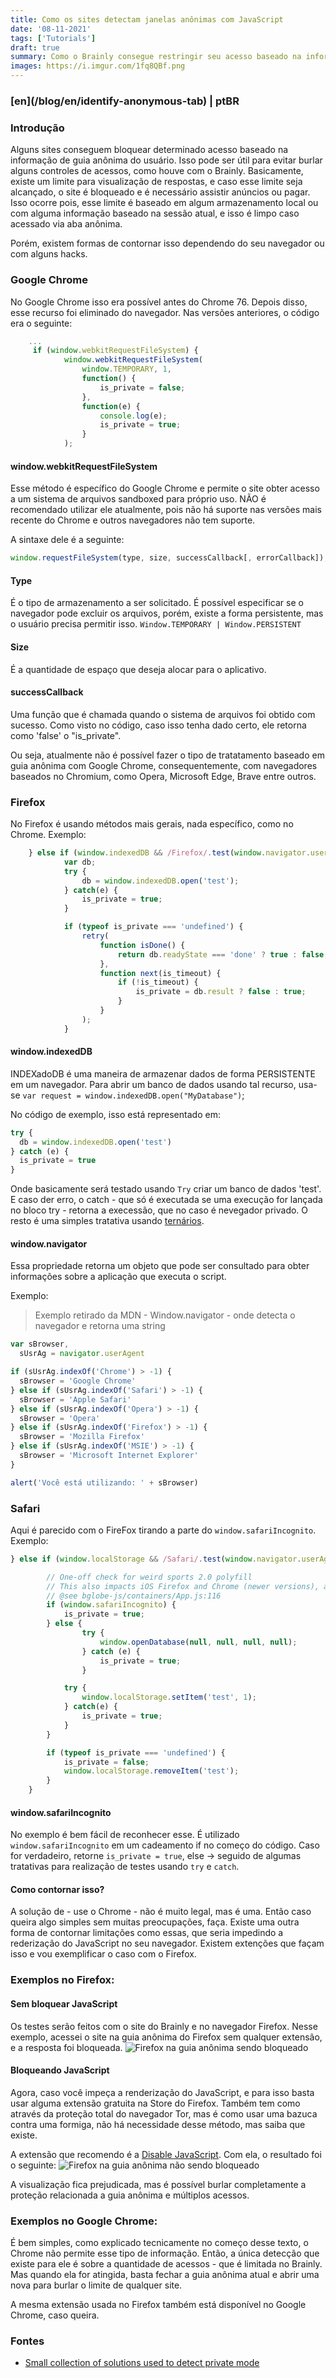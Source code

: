 ```yaml
---
title: Como os sites detectam janelas anônimas com JavaScript
date: '08-11-2021'
tags: ['Tutorials']
draft: true
summary: Como o Brainly consegue restringir seu acesso baseado na informação de se sua guia é anônima ou não?
images: https://i.imgur.com/1fq8QBf.png
---
```


<h3>[en](/blog/en/identify-anonymous-tab) | ptBR</h3>

### Introdução

Alguns sites conseguem bloquear determinado acesso baseado na informação de guia anônima do usuário. Isso pode ser útil para evitar burlar alguns controles de acessos, como houve com o Brainly. Basicamente, existe um limite para visualização de respostas, e caso esse limite seja alcançado, o site é bloqueado e é necessário assistir anúncios ou pagar. Isso ocorre pois, esse limite é baseado em algum armazenamento local ou com alguma informação baseado na sessão atual, e isso é limpo caso acessado via aba anônima.

Porém, existem formas de contornar isso dependendo do seu navegador ou com alguns hacks.

### Google Chrome

No Google Chrome isso era possível antes do Chrome 76. Depois disso, esse recurso foi eliminado do navegador. Nas versões anteriores, o código era o seguinte:

```javascript
    ...
     if (window.webkitRequestFileSystem) {
	        window.webkitRequestFileSystem(
	            window.TEMPORARY, 1,
	            function() {
	                is_private = false;
	            },
	            function(e) {
	                console.log(e);
	                is_private = true;
	            }
	        );
```

#### window.webkitRequestFileSystem

Esse método é específico do Google Chrome e permite o site obter acesso a um sistema de arquivos sandboxed para próprio uso. NÃO é recomendado utilizar ele atualmente, pois não há suporte nas versões mais recente do Chrome e outros navegadores não tem suporte.

A sintaxe dele é a seguinte:

```javascript
window.requestFileSystem(type, size, successCallback[, errorCallback]);
```

#### Type

É o tipo de armazenamento a ser solicitado. É possível especificar se o navegador pode excluir os arquivos, porém, existe a forma persistente, mas o usuário precisa permitir isso. `Window.TEMPORARY | Window.PERSISTENT`

#### Size

É a quantidade de espaço que deseja alocar para o aplicativo.

#### successCallback

Uma função que é chamada quando o sistema de arquivos foi obtido com sucesso. Como visto no código, caso isso tenha dado certo, ele retorna como 'false' o "is_private".

Ou seja, atualmente não é possível fazer o tipo de tratatamento baseado em guia anônima com Google Chrome, consequentemente, com navegadores baseados no Chromium, como Opera, Microsoft Edge, Brave entre outros.

### Firefox

No Firefox é usando métodos mais gerais, nada específico, como no Chrome. Exemplo:

```javascript
	} else if (window.indexedDB && /Firefox/.test(window.navigator.userAgent)) {
	        var db;
	        try {
	            db = window.indexedDB.open('test');
	        } catch(e) {
	            is_private = true;
	        }

	        if (typeof is_private === 'undefined') {
	            retry(
	                function isDone() {
	                    return db.readyState === 'done' ? true : false;
	                },
	                function next(is_timeout) {
	                    if (!is_timeout) {
	                        is_private = db.result ? false : true;
	                    }
	                }
	            );
	        }
```

#### window.indexedDB

INDEXadoDB é uma maneira de armazenar dados de forma PERSISTENTE em um navegador. Para abrir um banco de dados usando tal recurso, usa-se `var request = window.indexedDB.open("MyDatabase")`;

No código de exemplo, isso está representado em:

```javascript
try {
  db = window.indexedDB.open('test')
} catch (e) {
  is_private = true
}
```

Onde basicamente será testado usando `Try` criar um banco de dados 'test'. E caso der erro, o catch - que só é executada se uma execução for lançada no bloco try - retorna a execessão, que no caso é nevegador privado. O resto é uma simples tratativa usando [ternários](https://developer.mozilla.org/en-US/docs/Web/JavaScript/Reference/Operators/Conditional_Operator).

#### window.navigator

Essa propriedade retorna um objeto que pode ser consultado para obter informações sobre a aplicação que executa o script.

Exemplo:

> Exemplo retirado da MDN - Window.navigator - onde detecta o navegador e retorna uma string

```javascript
var sBrowser,
  sUsrAg = navigator.userAgent

if (sUsrAg.indexOf('Chrome') > -1) {
  sBrowser = 'Google Chrome'
} else if (sUsrAg.indexOf('Safari') > -1) {
  sBrowser = 'Apple Safari'
} else if (sUsrAg.indexOf('Opera') > -1) {
  sBrowser = 'Opera'
} else if (sUsrAg.indexOf('Firefox') > -1) {
  sBrowser = 'Mozilla Firefox'
} else if (sUsrAg.indexOf('MSIE') > -1) {
  sBrowser = 'Microsoft Internet Explorer'
}

alert('Você está utilizando: ' + sBrowser)
```

### Safari

Aqui é parecido com o FireFox tirando a parte do `window.safariIncognito`. Exemplo:

```javascript
} else if (window.localStorage && /Safari/.test(window.navigator.userAgent)) {

	    // One-off check for weird sports 2.0 polyfill
		// This also impacts iOS Firefox and Chrome (newer versions), apparently
	    // @see bglobe-js/containers/App.js:116
	    if (window.safariIncognito) {
	        is_private = true;
	    } else {
				try {
					window.openDatabase(null, null, null, null);
				} catch (e) {
					is_private = true;
				}

	        try {
		        window.localStorage.setItem('test', 1);
		    } catch(e) {
		        is_private = true;
		    }
	    }

	    if (typeof is_private === 'undefined') {
	        is_private = false;
	        window.localStorage.removeItem('test');
	    }
	}
```

#### window.safariIncognito

No exemplo é bem fácil de reconhecer esse. É utilizado `window.safariIncognito` em um cadeamento if no começo do código. Caso for verdadeiro, retorne `is_private = true`, else -> seguido de algumas tratativas para realização de testes usando `try` e `catch`.

#### Como contornar isso?

A solução de - use o Chrome - não é muito legal, mas é uma. Então caso queira algo simples sem muitas preocupações, faça. Existe uma outra forma de contornar limitações como essas, que seria impedindo a rederização do JavaScript no seu navegador. Existem extenções que façam isso e vou exemplificar o caso com o Firefox.

### Exemplos no Firefox:

#### Sem bloquear JavaScript

Os testes serão feitos com o site do Brainly e no navegador Firefox.
Nesse exemplo, acessei o site na guia anônima do Firefox sem qualquer extensão, e a resposta foi bloqueada.
![Firefox na guia anônima sendo bloqueado](/static/images/posts/identify-anonymous-tab/anonFirefoxAllow.png)

#### Bloqueando JavaScript

Agora, caso você impeça a renderização do JavaScript, e para isso basta usar alguma extensão gratuita na Store do Firefox. Também tem como através da proteção total do navegador Tor, mas é como usar uma bazuca contra uma formiga, não há necessidade desse método, mas saiba que existe.

A extensão que recomendo é a [Disable JavaScript](https://github.com/dpacassi/disable-javascript#supported-browsers). Com ela, o resultado foi o seguinte:
![Firefox na guia anônima não sendo bloqueado](/static/images/posts/identify-anonymous-tab/anonFirefoxAllow.png)

A visualização fica prejudicada, mas é possível burlar completamente a proteção relacionada a guia anônima e múltiplos acessos.

### Exemplos no Google Chrome:

É bem simples, como explicado tecnicamente no começo desse texto, o Chrome não permite esse tipo de informação. Então, a única detecção que existe para ele é sobre a quantidade de acessos - que é limitada no Brainly. Mas quando ela for atingida, basta fechar a guia anônima atual e abrir uma nova para burlar o limite de qualquer site.

A mesma extensão usada no Firefox também está disponível no Google Chrome, caso queira.

### Fontes

- [Small collection of solutions used to detect private mode](https://gist.github.com/kdzwinel/783df9b129ae5c8443dd96c0d4ed9723)
